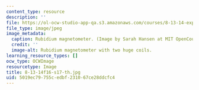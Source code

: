 ```yaml
---
content_type: resource
description: ''
file: https://ol-ocw-studio-app-qa.s3.amazonaws.com/courses/8-13-14-experimental-physics-i-ii-junior-lab-fall-2016-spring-2017/5019ec79755cedbf231067ce28ddcfc4_8-13-14f16-s17-th.jpg
file_type: image/jpeg
image_metadata:
  caption: Rubidium magnetometer. (Image by Sarah Hansen at MIT OpenCourseWare.)
  credit: ''
  image-alt: Rubidium magnetometer with two huge coils.
learning_resource_types: []
ocw_type: OCWImage
resourcetype: Image
title: 8-13-14f16-s17-th.jpg
uid: 5019ec79-755c-edbf-2310-67ce28ddcfc4
---
```

